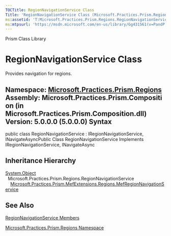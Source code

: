 ```yaml
---
TOCTitle: RegionNavigationService Class
Title: 'RegionNavigationService Class (Microsoft.Practices.Prism.Regions)'
ms:assetid: 'T:Microsoft.Practices.Prism.Regions.RegionNavigationService'
ms:mtpsurl: 'https://msdn.microsoft.com/en-us/library/Gg431561(v=PandP.50)'
---
```


Prism Class Library

RegionNavigationService Class
=============================

Provides navigation for regions.

**Namespace:** [Microsoft.Practices.Prism.Regions](https://msdn.microsoft.com/n:microsoft.practices.prism.regions)
**Assembly:** Microsoft.Practices.Prism.Composition (in Microsoft.Practices.Prism.Composition.dll) Version: 5.0.0.0 (5.0.0.0)
Syntax
------

<span id="syntaxToggle"></span>public class RegionNavigationService : IRegionNavigationService, INavigateAsyncPublic Class RegionNavigationService Implements IRegionNavigationService, INavigateAsync

Inheritance Hierarchy
---------------------

<span id="familyToggle"></span>[System.Object](http://msdn2.microsoft.com/en-us/library/e5kfa45b)
  Microsoft.Practices.Prism.Regions.RegionNavigationService
    [Microsoft.Practices.Prism.MefExtensions.Regions.MefRegionNavigationService](https://msdn.microsoft.com/t:microsoft.practices.prism.mefextensions.regions.mefregionnavigationservice)

See Also
--------

<span id="seeAlsoToggle"></span>
[RegionNavigationService Members](https://msdn.microsoft.com/allmembers.t:microsoft.practices.prism.regions.regionnavigationservice)

[Microsoft.Practices.Prism.Regions Namespace](https://msdn.microsoft.com/n:microsoft.practices.prism.regions)
